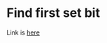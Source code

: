 # Find first set bit
Link is [here](https://practice.geeksforgeeks.org/problems/find-first-set-bit/0)